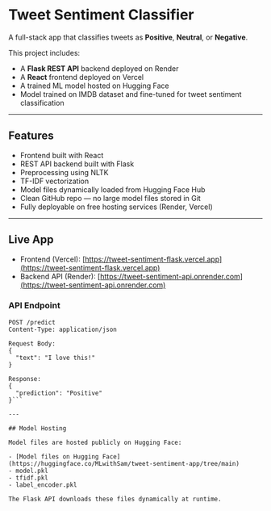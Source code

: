 # Tweet Sentiment Classifier

A full-stack app that classifies tweets as **Positive**, **Neutral**, or **Negative**.

This project includes:
- A **Flask REST API** backend deployed on Render
- A **React** frontend deployed on Vercel
- A trained ML model hosted on Hugging Face
- Model trained on IMDB dataset and fine-tuned for tweet sentiment classification

---

## Features

- Frontend built with React
- REST API backend built with Flask
- Preprocessing using NLTK
- TF-IDF vectorization
- Model files dynamically loaded from Hugging Face Hub
- Clean GitHub repo — no large model files stored in Git
- Fully deployable on free hosting services (Render, Vercel)

---

## Live App

- Frontend (Vercel): [https://tweet-sentiment-flask.vercel.app](https://tweet-sentiment-flask.vercel.app)  
- Backend API (Render): [https://tweet-sentiment-api.onrender.com](https://tweet-sentiment-api.onrender.com)

### API Endpoint

```http
POST /predict
Content-Type: application/json

Request Body:
{
  "text": "I love this!"
}

Response:
{
  "prediction": "Positive"
}```

---

## Model Hosting

Model files are hosted publicly on Hugging Face:

- [Model files on Hugging Face](https://huggingface.co/MLwithSam/tweet-sentiment-app/tree/main)
- model.pkl
- tfidf.pkl
- label_encoder.pkl

The Flask API downloads these files dynamically at runtime.
